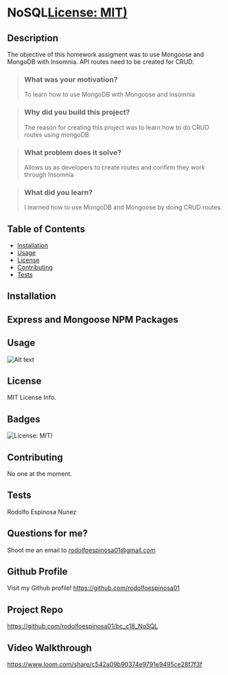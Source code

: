 # NoSQL[License: MIT)](https://img.shields.io/badge/License-MIT-yellow.svg)

## Description

The objective of this homework assigment was to use Mongoose and MongoDB with Insomnia. API routes need to be created for CRUD.

> ### What was your motivation?
>
> To learn how to use MongoDB with Mongoose and Insomnia

> ### Why did you build this project?
>
> The reason for creating this project was to learn how to do CRUD routes using mongoDB

> ### What problem does it solve?
>
> Allows us as developers to create routes and confirm they work through Insomnia

> ### What did you learn?
>
> I learned how to use MongoDB and Mongoose by doing CRUD routes.

## Table of Contents

- [Installation](#installation)
- [Usage](#usage)
- [License](#license)
- [Contributing](#contributing)
- [Tests](#tests)

## Installation

## Express and Mongoose NPM Packages

## Usage

![Alt text](public/Assets/module14_preview.png)

## License

MIT License Info.

## Badges

![License: MIT)](https://img.shields.io/badge/License-MIT-yellow.svg)

## Contributing

No one at the moment.

## Tests

Rodolfo Espinosa Nunez

## Questions for me?

Shoot me an email to rodolfoespinosa01@gmail.com

## Github Profile

Visit my Github profile!
https://github.com/rodolfoespinosa01

## Project Repo

https://github.com/rodolfoespinosa01/bc_c18_NoSQL

## Video Walkthrough

https://www.loom.com/share/c542a09b90374e9791e9495ce28f7f3f
